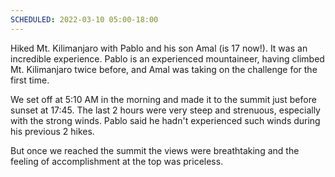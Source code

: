 ```yaml
---
SCHEDULED: 2022-03-10 05:00-18:00
---
```

Hiked Mt. Kilimanjaro with Pablo and his son Amal (is 17 now!). It was an incredible experience. Pablo is an experienced mountaineer, having climbed Mt. Kilimanjaro twice before, and Amal was taking on the challenge for the first time.

We set off at 5:10 AM in the morning  and made it to the summit just before sunset at 17:45. The last 2 hours were very steep and strenuous, especially with the strong winds. Pablo said he hadn't experienced such winds during his previous 2 hikes.

But once we reached the summit the views were breathtaking and the feeling of accomplishment at the top was priceless.
